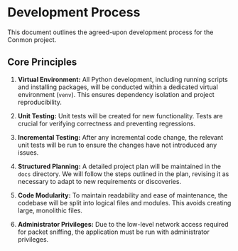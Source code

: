 # Development Process

This document outlines the agreed-upon development process for the Conmon project.

## Core Principles

1.  **Virtual Environment:** All Python development, including running scripts and installing packages, will be conducted within a dedicated virtual environment (`venv`). This ensures dependency isolation and project reproducibility.

2.  **Unit Testing:** Unit tests will be created for new functionality. Tests are crucial for verifying correctness and preventing regressions.

3.  **Incremental Testing:** After any incremental code change, the relevant unit tests will be run to ensure the changes have not introduced any issues.

4.  **Structured Planning:** A detailed project plan will be maintained in the `docs` directory. We will follow the steps outlined in the plan, revising it as necessary to adapt to new requirements or discoveries.

5.  **Code Modularity:** To maintain readability and ease of maintenance, the codebase will be split into logical files and modules. This avoids creating large, monolithic files.
6.  **Administrator Privileges:** Due to the low-level network access required for packet sniffing, the application must be run with administrator privileges.
